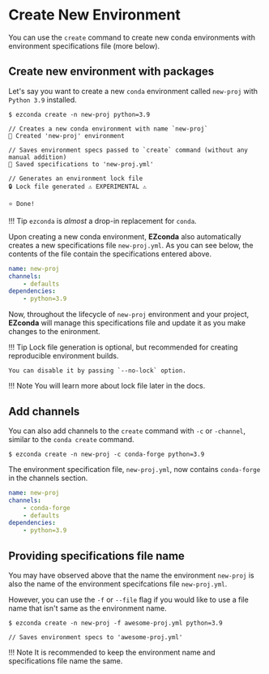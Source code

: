 # Create New Environment

You can use the `create` command to create new conda environments with environment specifications file (more below).

## Create new environment with packages

Let's say you want to create a new `conda` environment called `new-proj` with `Python 3.9` installed.

<div class="termy">

```console
$ ezconda create -n new-proj python=3.9

// Creates a new conda environment with name `new-proj`
🚀 Created 'new-proj' environment

// Saves environment specs passed to `create` command (without any manual addition)
💾 Saved specifications to 'new-proj.yml'

// Generates an environment lock file
🔒 Lock file generated ⚠ EXPERIMENTAL ⚠

⭐ Done!
```
</div>

!!! Tip
    `ezconda` is *almost* a drop-in replacement for `conda`.

Upon creating a new conda environment, **EZconda** also automatically creates a new specifications file `new-proj.yml`. As you can see below, the contents of the file contain the specifications entered above. 

```yaml title="new-proj.yml"
name: new-proj
channels:
    - defaults
dependencies:
    - python=3.9
```

Now, throughout the lifecycle of `new-proj` environment and your project, **EZconda** will manage this specifications file and update it as you make changes to the enironment.

!!! Tip
    Lock file generation is optional, but recommended for creating reproducible environment builds.
    
    You can disable it by passing `--no-lock` option.

!!! Note
    You will learn more about lock file later in the docs.


## Add channels

You can also add channels to the `create` command with `-c` or `-channel`, similar to the `conda create` command.

<div class="termy">

```console
$ ezconda create -n new-proj -c conda-forge python=3.9
```
</div>

The environment specification file, `new-proj.yml`,  now contains `conda-forge` in the channels section.

```YAML hl_lines="3" title="new-proj.yml"
name: new-proj
channels:
    - conda-forge
    - defaults
dependencies:
    - python=3.9
```

## Providing specifications file name

You may have observed above that the name the environment `new-proj` is also the name of the environment specifcations file `new-proj.yml`.

However, you can use the `-f` or `--file` flag if you would like to use a file name that isn't same as the environment name.

<div class="termy">

```console
$ ezconda create -n new-proj -f awesome-proj.yml python=3.9

// Saves environment specs to 'awesome-proj.yml'

```
</div>

!!! Note
    It is recommended to keep the environment name and specifications file name the same.
